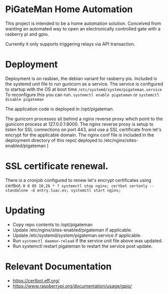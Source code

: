 # PiGateMan Home Automation

This project is intended to be a home automation solution. Conceived from wanting an automated way to open an electronically controlled gate with a rasberry pi and gpio.

Currently it only supports triggering relays via API transaction.

# Deployment
Deployment is on rasbian, the debian variant for rasberry pis.
Included is the systemd unit file to run gunicorn as a service. The service is configured to startup with the OS at boot time
`/etc/systemd/system/pigateman.service`
To reconfigure this you can run.
`systemctl enable pigateman` or `systemctl disable pigateman`

The application code is deployed in /opt/pigateman.

The gunicorn processes sit behind a nginx reverse proxy which point to the gunicorn process at 127.0.0.1:8000.
The nginx reverse proxy is setup to listen for SSL connections on port 443, and use a SSL certificate from let's encrypt for the applicable domain.
The nginx conf file is included in the deployment directory of this repo( deployed to /etc/nginx/sites-enabled/pigateman )


# SSL certificate renewal. 
There is a cronjob configured to renew let's encrypt certificates using certbot.
`0 0 05 10,26 * ? systemctl stop nginx; certbot certonly --standalone -d entry.luac.es; systemctl start nginx;`

# Updating
- Copy repo contents to /opt/pigateman
- Update /etc/nginx/sites-enabled/pigateman if applicable.
- Update /etc/systemd/system/pigateman.service if applicable.
- Run `systemctl daemon-reload` if the service unit file above was updated.
- Run systemctl restart pigateman to restart the service post update.


# Relevant Documentation
- https://certbot.eff.org/
- https://www.raspberrypi.org/documentation/usage/gpio/